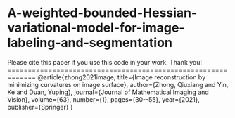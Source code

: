 # A-weighted-bounded-Hessian-variational-model-for-image-labeling-and-segmentation
Please cite this paper if you use this code in your work. Thank you!  ============================================================= @article{zhong2021image,   title={Image reconstruction by minimizing curvatures on image surface},   author={Zhong, Qiuxiang and Yin, Ke and Duan, Yuping},   journal={Journal of Mathematical Imaging and Vision},   volume={63},   number={1},   pages={30--55},   year={2021},   publisher={Springer} }
